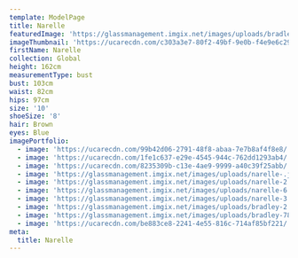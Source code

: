 ```yaml
---
template: ModelPage
title: Narelle
featuredImage: 'https://glassmanagement.imgix.net/images/uploads/bradley-78.jpg'
imageThumbnail: 'https://ucarecdn.com/c303a3e7-80f2-49bf-9e0b-f4e9e6c29d67/'
firstName: Narelle
collection: Global
height: 162cm
measurementType: bust
bust: 103cm
waist: 82cm
hips: 97cm
size: '10'
shoeSize: '8'
hair: Brown
eyes: Blue
imagePortfolio:
  - image: 'https://ucarecdn.com/99b42d06-2791-48f8-abaa-7e7b8af4f8e8/'
  - image: 'https://ucarecdn.com/1fe1c637-e29e-4545-944c-762dd1293ab4/'
  - image: 'https://ucarecdn.com/8235309b-c13e-4ae9-9999-a40c39f25abb/'
  - image: 'https://glassmanagement.imgix.net/images/uploads/narelle-.jpg'
  - image: 'https://glassmanagement.imgix.net/images/uploads/narelle-2.jpg'
  - image: 'https://glassmanagement.imgix.net/images/uploads/narelle-6.jpg'
  - image: 'https://glassmanagement.imgix.net/images/uploads/narelle-3.jpg'
  - image: 'https://glassmanagement.imgix.net/images/uploads/bradley-2.jpg'
  - image: 'https://glassmanagement.imgix.net/images/uploads/bradley-78.jpg'
  - image: 'https://ucarecdn.com/be883ce8-2241-4e55-816c-714af85bf221/'
meta:
  title: Narelle
---
```


